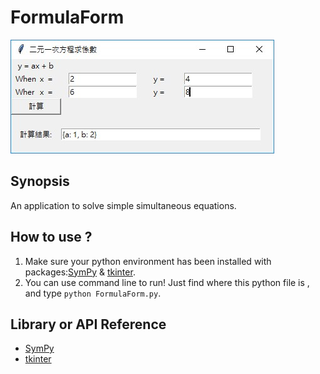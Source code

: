 # FormulaForm

![image](https://github.com/rf777rf777/FormulaForm/blob/master/FormulaForm_picture.jpg)

## Synopsis
An application to solve simple simultaneous equations. 

## How to use ?

1. Make sure your python environment has been installed with packages:[SymPy](http://www.sympy.org/en/index.html) & [tkinter](https://docs.python.org/2/library/tkinter.html).
2. You can use command line to run! Just find where this python file is , and type `python FormulaForm.py`.  

## Library or API Reference
* [SymPy](http://www.sympy.org/en/index.html)
* [tkinter](https://docs.python.org/2/library/tkinter.html)
